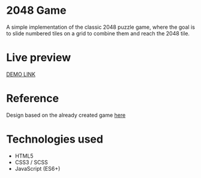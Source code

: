 # 2048 Game
A simple implementation of the classic 2048 puzzle game, where the goal is to slide numbered tiles on a grid to combine them and reach the 2048 tile.
# Live preview
[DEMO LINK](https://YanamiYokico.github.io/react_phone-catalog/#/)
# Reference
Design based on the already created game [here](https://play2048.co)
# Technologies used
- HTML5
- CSS3 / SCSS
- JavaScript (ES6+)
